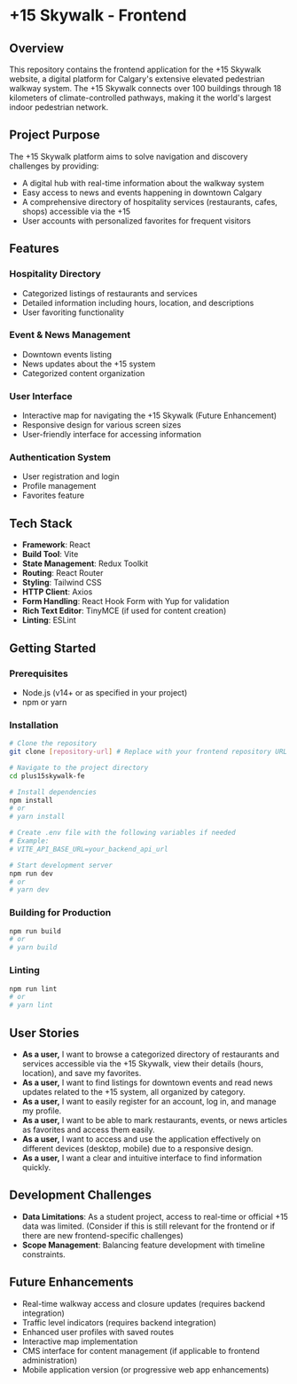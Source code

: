 # +15 Skywalk - Frontend

## Overview

This repository contains the frontend application for the +15 Skywalk website, a digital platform for Calgary's extensive elevated pedestrian walkway system. The +15 Skywalk connects over 100 buildings through 18 kilometers of climate-controlled pathways, making it the world's largest indoor pedestrian network.

## Project Purpose

The +15 Skywalk platform aims to solve navigation and discovery challenges by providing:

- A digital hub with real-time information about the walkway system
- Easy access to news and events happening in downtown Calgary
- A comprehensive directory of hospitality services (restaurants, cafes, shops) accessible via the +15
- User accounts with personalized favorites for frequent visitors

## Features

### Hospitality Directory

- Categorized listings of restaurants and services
- Detailed information including hours, location, and descriptions
- User favoriting functionality

### Event & News Management

- Downtown events listing
- News updates about the +15 system
- Categorized content organization

### User Interface

- Interactive map for navigating the +15 Skywalk (Future Enhancement)
- Responsive design for various screen sizes
- User-friendly interface for accessing information

### Authentication System

- User registration and login
- Profile management
- Favorites feature

## Tech Stack

- **Framework**: React
- **Build Tool**: Vite
- **State Management**: Redux Toolkit
- **Routing**: React Router
- **Styling**: Tailwind CSS
- **HTTP Client**: Axios
- **Form Handling**: React Hook Form with Yup for validation
- **Rich Text Editor**: TinyMCE (if used for content creation)
- **Linting**: ESLint

## Getting Started

### Prerequisites

- Node.js (v14+ or as specified in your project)
- npm or yarn

### Installation

```bash
# Clone the repository
git clone [repository-url] # Replace with your frontend repository URL

# Navigate to the project directory
cd plus15skywalk-fe

# Install dependencies
npm install
# or
# yarn install

# Create .env file with the following variables if needed
# Example:
# VITE_API_BASE_URL=your_backend_api_url

# Start development server
npm run dev
# or
# yarn dev
```

### Building for Production

```bash
npm run build
# or
# yarn build
```

### Linting

```bash
npm run lint
# or
# yarn lint
```

## User Stories

- **As a user,** I want to browse a categorized directory of restaurants and services accessible via the +15 Skywalk, view their details (hours, location), and save my favorites.
- **As a user,** I want to find listings for downtown events and read news updates related to the +15 system, all organized by category.
- **As a user,** I want to easily register for an account, log in, and manage my profile.
- **As a user,** I want to be able to mark restaurants, events, or news articles as favorites and access them easily.
- **As a user,** I want to access and use the application effectively on different devices (desktop, mobile) due to a responsive design.
- **As a user,** I want a clear and intuitive interface to find information quickly.

## Development Challenges

- **Data Limitations**: As a student project, access to real-time or official +15 data was limited. (Consider if this is still relevant for the frontend or if there are new frontend-specific challenges)
- **Scope Management**: Balancing feature development with timeline constraints.

## Future Enhancements

- Real-time walkway access and closure updates (requires backend integration)
- Traffic level indicators (requires backend integration)
- Enhanced user profiles with saved routes
- Interactive map implementation
- CMS interface for content management (if applicable to frontend administration)
- Mobile application version (or progressive web app enhancements)

